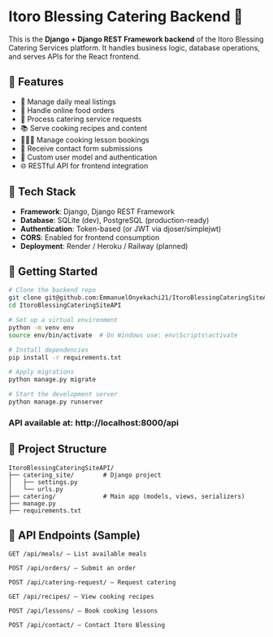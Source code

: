 # Itoro Blessing Catering Backend 🍛

This is the **Django + Django REST Framework backend** of the Itoro Blessing Catering Services platform. It handles business logic, database operations, and serves APIs for the React frontend.

## 🧩 Features

- 🍱 Manage daily meal listings
- 🛒 Handle online food orders
- 🎉 Process catering service requests
- 📚 Serve cooking recipes and content
- 👩🏽‍🏫 Manage cooking lesson bookings
- 📩 Receive contact form submissions
- 🔐 Custom user model and authentication
- 🌐 RESTful API for frontend integration

## 🔧 Tech Stack

- **Framework**: Django, Django REST Framework
- **Database**: SQLite (dev), PostgreSQL (production-ready)
- **Authentication**: Token-based (or JWT via djoser/simplejwt)
- **CORS**: Enabled for frontend consumption
- **Deployment**: Render / Heroku / Railway (planned)

## 🚀 Getting Started

```bash
# Clone the backend repo
git clone git@github.com:EmmanuelOnyekachi21/ItoroBlessingCateringSiteAPI.git
cd ItoroBlessingCateringSiteAPI

# Set up a virtual environment
python -m venv env
source env/bin/activate  # On Windows use: env\Scripts\activate

# Install dependencies
pip install -r requirements.txt

# Apply migrations
python manage.py migrate

# Start the development server
python manage.py runserver
```
### API available at: http://localhost:8000/api

## 📁 Project Structure
```
ItoroBlessingCateringSiteAPI/
├── catering_site/        # Django project
│   ├── settings.py
│   └── urls.py
├── catering/             # Main app (models, views, serializers)
├── manage.py
├── requirements.txt
```

## 🔗 API Endpoints (Sample)

    GET /api/meals/ – List available meals

    POST /api/orders/ – Submit an order

    POST /api/catering-request/ – Request catering

    GET /api/recipes/ – View cooking recipes

    POST /api/lessons/ – Book cooking lessons

    POST /api/contact/ – Contact Itoro Blessing


